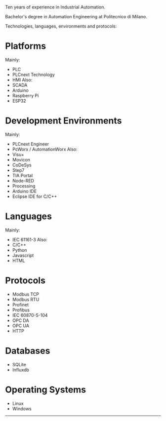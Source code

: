 
\
\
\
Ten years of experience in Industrial Automation.

Bachelor's degree in Automation Engineering at Politecnico di Milano.

Technologies, languages, environments and protocols:

# Platforms
Mainly:
- PLC
- PLCnext Technology
- HMI
Also:
- SCADA
- Arduino
- Raspberry Pi
- ESP32

# Development Environments
Mainly:
- PLCnext Engineer
- PcWorx / AutomationWorx
Also:
- Visu+
- Movicon
- CoDeSys
- Step7
- TIA Portal
- Node-RED
- Processing
- Arduino IDE
- Eclipse IDE for C/C++

# Languages
Mainly:
- IEC 61161-3
Also:
- C/C++
- Python
- Javascript
- HTML

# Protocols
- Modbus TCP
- Modbus RTU
- Profinet
- Profibus
- IEC 60870-5-104
- OPC DA
- OPC UA
- HTTP

# Databases
- SQLite
- Influxdb

# Operating Systems
- Linux
- Windows

---
